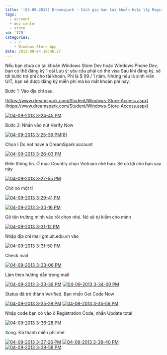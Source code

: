 ```yaml
---
title: '[04-09-2013] Dreamspark - Cách gia hạn tài khoản hoặc lấy Registration Code'
tags:
  - account
  - dev center
  - store
id: '179'
categories:
  - - c
    - Windows Store App
date: 2013-09-04 10:46:27
---
```


Nếu bạn chưa có tài khoản Windows Store Dev hoặc Windows Phone Dev, bạn có thể đăng ký 1 cái Lưu ý: yêu cầu phải có thẻ visa Sau khi đăng ký, sẽ tới bước trả phí cho tài khoản. Phí là $ 99 / 1 năm. Nhưng nếu là sinh viên UIT, bạn sẽ được đăng ký miễn phí mà ko mất khoản phí này.
<!-- more -->
Bước 1: Vào địa chỉ sau:

[https://www.dreamspark.com/Student/Windows-Store-Access.aspx](https://www.dreamspark.com/Student/Windows-Store-Access.aspx)

[![04-09-2013 3-24-45 PM](http://cuoilennaocacban2.files.wordpress.com/2013/09/0409201332445pm.png "04-09-2013 3-24-45 PM")](http://www.flickr.com/photos/28322228@N04/9670314545/)

Bước 2: Nhấn vào nút Verify Now

[![04-09-2013 3-25-39 PM[8]](http://cuoilennaocacban2.files.wordpress.com/2013/09/0409201332539pm8.png "04-09-2013 3-25-39 PM[8]")](http://www.flickr.com/photos/28322228@N04/9670335057/)

Chọn I Do not have a DreamSpark account

[![04-09-2013 3-26-03 PM](http://cuoilennaocacban2.files.wordpress.com/2013/09/0409201332603pm.png "04-09-2013 3-26-03 PM")](http://www.flickr.com/photos/28322228@N04/9670339423/)

Điền thông tin. Ở mục Country chọn Vietnam nhé ban. Sẽ có lợi cho bạn sau này

[![04-09-2013 3-27-55 PM](http://cuoilennaocacban2.files.wordpress.com/2013/09/0409201332755pm.png "04-09-2013 3-27-55 PM")](http://www.flickr.com/photos/28322228@N04/9670345477/)

Chờ nó một tí

[![04-09-2013 3-29-41 PM](http://cuoilennaocacban2.files.wordpress.com/2013/09/0409201332941pm.png "04-09-2013 3-29-41 PM")](http://www.flickr.com/photos/28322228@N04/9670352403/)

[![04-09-2013 3-30-16 PM](http://cuoilennaocacban2.files.wordpress.com/2013/09/0409201333016pm.png "04-09-2013 3-30-16 PM")](http://www.flickr.com/photos/28322228@N04/9673582136/)

Gõ tên trường mình vào rồi chọn nhé. Nó sẽ tự kiếm cho mình

[![04-09-2013 3-31-12 PM](http://cuoilennaocacban2.files.wordpress.com/2013/09/0409201333112pm.png "04-09-2013 3-31-12 PM")](http://www.flickr.com/photos/28322228@N04/9670358251/)

Nhập địa chỉ mail gm.uit.edu.vn vào

[![04-09-2013 3-31-50 PM](http://cuoilennaocacban2.files.wordpress.com/2013/09/0409201333150pm.png "04-09-2013 3-31-50 PM")](http://www.flickr.com/photos/28322228@N04/9673589480/)

Check mail

[![04-09-2013 3-33-06 PM](http://cuoilennaocacban2.files.wordpress.com/2013/09/0409201333306pm.png "04-09-2013 3-33-06 PM")](http://www.flickr.com/photos/28322228@N04/9670366271/)

Làm theo hướng dẫn trong mail

[![04-09-2013 3-33-39 PM](http://cuoilennaocacban2.files.wordpress.com/2013/09/0409201333339pm.png "04-09-2013 3-33-39 PM")](http://www.flickr.com/photos/28322228@N04/9673593868/) [![04-09-2013 3-34-00 PM](http://cuoilennaocacban2.files.wordpress.com/2013/09/0409201333400pm.png "04-09-2013 3-34-00 PM")](http://www.flickr.com/photos/28322228@N04/9670372137/)

Status đã trở thành Verified. Bạn nhấn Get Code Now

[![04-09-2013 3-35-28 PM](http://cuoilennaocacban2.files.wordpress.com/2013/09/0409201333528pm.png "04-09-2013 3-35-28 PM")](http://www.flickr.com/photos/28322228@N04/9673600080/) [![04-09-2013 3-35-56 PM](http://cuoilennaocacban2.files.wordpress.com/2013/09/0409201333556pm.png "04-09-2013 3-35-56 PM")](http://www.flickr.com/photos/28322228@N04/9673604352/)

Nhập code bạn có vào ô Registration Code, nhấn Update total

[![04-09-2013 3-36-28 PM](http://cuoilennaocacban2.files.wordpress.com/2013/09/0409201333628pm.png "04-09-2013 3-36-28 PM")](http://www.flickr.com/photos/28322228@N04/9670379429/)

Xong. Đã thành miễn phí nhé

[![04-09-2013 3-37-26 PM](http://cuoilennaocacban2.files.wordpress.com/2013/09/0409201333726pm.png "04-09-2013 3-37-26 PM")](http://www.flickr.com/photos/28322228@N04/9670383941/) [![04-09-2013 3-38-40 PM](http://cuoilennaocacban2.files.wordpress.com/2013/09/0409201333840pm.png "04-09-2013 3-38-40 PM")](http://www.flickr.com/photos/28322228@N04/9670386771/) [![04-09-2013 3-39-58 PM](http://cuoilennaocacban2.files.wordpress.com/2013/09/0409201333958pm.png "04-09-2013 3-39-58 PM")](http://www.flickr.com/photos/28322228@N04/9670388069/)